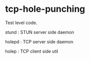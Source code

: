 # tcp-hole-punching

Test level code.

stund : STUN server side daemon

holepd : TCP server side daemon

holep : TCP client side util
